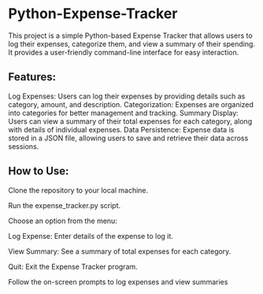 # Python-Expense-Tracker
This project is a simple Python-based Expense Tracker that allows users to log their expenses, categorize them, and view a summary of their spending. It provides a user-friendly command-line interface for easy interaction.

## Features:
Log Expenses: Users can log their expenses by providing details such as category, amount, and description.
Categorization: Expenses are organized into categories for better management and tracking.
Summary Display: Users can view a summary of their total expenses for each category, along with details of individual expenses.
Data Persistence: Expense data is stored in a JSON file, allowing users to save and retrieve their data across sessions.

## How to Use:
Clone the repository to your local machine.

Run the expense_tracker.py script.

Choose an option from the menu:

Log Expense: Enter details of the expense to log it.

View Summary: See a summary of total expenses for each category.

Quit: Exit the Expense Tracker program.

Follow the on-screen prompts to log expenses and view summaries
